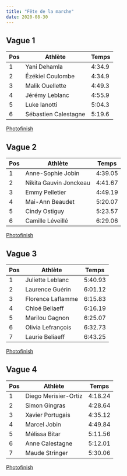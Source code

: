 ```yaml
---
title: "Fête de la marche"
date: 2020-08-30
---
```


## Vague 1

| Pos | Athlète              | Temps   |
|-----|----------------------|----------|
| 1   | Yani Dehamla         | 4:34.9 |
| 2   | Ézékiel Coulombe     | 4:34.9 |
| 3   | Malik Ouellette      | 4:49.3 |
| 4   | Jérémy Leblanc       | 4:55.9 |
| 5   | Luke Ianotti         | 5:04.3 |
| 6   | Sébastien Calestagne | 5:19.6 |

[Photofinish](marche_v1.jpg)

## Vague 2

| Pos | Athlète                | Temps   |
|-----|------------------------|----------|
| 1   | Anne-Sophie Jobin      | 4:39.05 |
| 2   | Nikita Gauvin Jonckeau | 4:41.67 |
| 3   | Emmy Pelletier         | 4:49.19 |
| 4   | Mai-Ann Beaudet        | 5:20.07 |
| 5   | Cindy Ostiguy          | 5:23.57 |
| 6   | Camille Léveillé       | 6:29.06 |

[Photofinish](marche_v2.jpg)


## Vague 3

| Pos | Athlète           | Temps   |
|-----|-------------------|---------|
| 1   | Juliette Leblanc  | 5:40.93 |
| 2   | Laurence Guérin   | 6:01.12 |
| 3   | Florence Laflamme | 6:15.83 |
| 4   | Chloé Beliaeff    | 6:16.19 |
| 5   | Marilou Gagnon    | 6:25.07 |
| 6   | Olivia Lefrançois | 6:32.73 |
| 7   | Laurie Beliaeff   | 6:43.25 |

[Photofinish](marche_v3.jpg)


## Vague 4

| Pos | Athlète              | Temps   |
|-----|----------------------|----------|
| 1   | Diego Merisier-Ortiz | 4:18.24 |
| 2   | Simon Gingras        | 4:28.64 |
| 3   | Xavier Portugais     | 4:35.12 |
| 4   | Marcel Jobin         | 4:49.84 |
| 5   | Mélissa Bitar        | 5:11.56 |
| 6   | Anne Calestagne      | 5:12.01 |
| 7   | Maude Stringer       | 5:30.06 |

[Photofinish](marche_v4.jpg)

